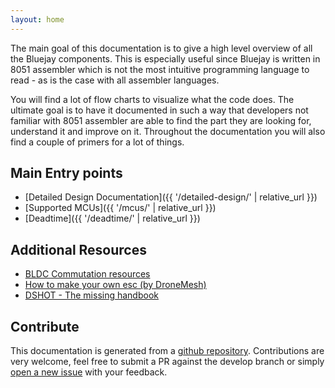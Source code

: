 ```yaml
---
layout: home
---
```

The main goal of this documentation is to give a high level overview of all the Bluejay components. This is especially useful since Bluejay is written in 8051 assembler which is not the most intuitive programming language to read - as is the case with all assembler languages.

You will find a lot of flow charts to visualize what the code does. The ultimate goal is to have it documented in such a way that developers not familiar with 8051 assembler are able to find the part they are looking for, understand it and improve on it. Throughout the documentation you will also find a couple of primers for a lot of things.

## Main Entry points
* [Detailed Design Documentation]({{ '/detailed-design/' | relative_url }})
* [Supported MCUs]({{ '/mcus/' | relative_url }})
* [Deadtime]({{ '/deadtime/' | relative_url }})

## Additional Resources
 * [BLDC Commutation resources](https://es.mathworks.com/help/mcb/ref/sixstepcommutation.html)
 * [How to make your own esc (by DroneMesh)](https://www.youtube.com/playlist?list=PLoPtpxJIxgnbG5owAAyvgVvzenaRd1DPr)
 * [DSHOT - The missing handbook](https://brushlesswhoop.com/dshot-and-bidirectional-dshot/)

## Contribute
This documentation is generated from a [github repository](https://github.com/bird-sanctuary/bluejay-documentation). Contributions are very welcome, feel free to submit a PR against the develop branch or simply [open a new issue](https://github.com/bird-sanctuary/bluejay-documentation/issues/new) with your feedback.

